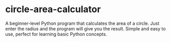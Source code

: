 # circle-area-calculator
A beginner-level Python program that calculates the area of a circle. 
Just enter the radius and the program will give you the result. 
Simple and easy to use, perfect for learning basic Python concepts. 
